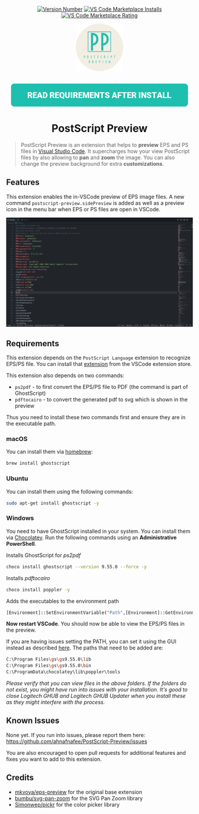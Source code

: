<p align="center">
   <a href="https://marketplace.visualstudio.com/items?itemName=ahnafnafee.postscript-preview">
     <img alt="Version Number" src="https://vsmarketplacebadge.apphb.com/version-short/ahnafnafee.postscript-preview.svg?style=for-the-badge&logo=visualstudiocode"></a>
   <a href="https://marketplace.visualstudio.com/items?itemName=ahnafnafee.postscript-preview">
     <img alt="VS Code Marketplace Installs" src="https://vsmarketplacebadge.apphb.com/installs-short/ahnafnafee.postscript-preview.svg?style=for-the-badge&logo=visualstudiocode"></a>
   <a href="https://marketplace.visualstudio.com/items?itemName=ahnafnafee.postscript-preview&ssr=false#review-details">
     <img alt="VS Code Marketplace Rating" src="https://vsmarketplacebadge.apphb.com/rating-short/ahnafnafee.postscript-preview.svg?style=for-the-badge&logo=visualstudiocode"></a>
</p>




<p align="center">
    <img src="https://github.com/ahnafnafee/PostScript-Preview/raw/master/images/logo.png" alt="Logo"  width="128px" height="auto" />
</p>
<p align="center">
    <br/>
    <a title="READ REQUIREMENTS AFTER INSTALL" href="#requirements"><img src="https://github.com/ahnafnafee/PostScript-Preview/raw/master/docs/images/req-btn.png" alt="Read Requirements After Install"></a>
</p>


<h1 align="center">PostScript Preview</h1>



> PostScript Preview is an extension that helps to **preview** EPS and PS files in [Visual Studio Code](https://code.visualstudio.com/). It supercharges how your view PostScript files by also allowing to **pan** and **zoom** the image. You can also change the preview background for extra **customizations**.



## Features

This extension enables the in-VSCode preview of EPS image files.
A new command `postscript-preview.sidePreview` is added as well as a preview icon in the menu bar when EPS or PS files are open in VSCode.

<img src="https://github.com/ahnafnafee/PostScript-Preview/raw/master/demo/postscript-preview-demo.gif" alt="demo" style="zoom:50%;" />



## Requirements

This extension depends on the `PostScript Language` extension to recognize EPS/PS file.
You can install that [extension](https://marketplace.visualstudio.com/items?itemName=mxschmitt.postscript) from the VSCode extension store.

This extension also depends on two commands:

- `ps2pdf` - to first convert the EPS/PS file to PDF (the command is part of GhostScript)
- `pdftocairo` - to convert the generated pdf to svg which is shown in the preview

Thus you need to install these two commands first and ensure they are in the executable path.

### **macOS**

You can install them via [homebrew](https://brew.sh/):

```bash
brew install ghostscript
```

### **Ubuntu**

You can install them using the following commands:

```bash
sudo apt-get install ghostscript -y
```

### **Windows**

You need to have GhostScript installed in your system. You can install them via [Chocolatey](https://chocolatey.org/install). Run the following commands using an **Administrative PowerShell**.

Installs GhostScript for _ps2pdf_
```bash
choco install ghostscript --version 9.55.0 --force -y
```
Installs _pdftocairo_
```bash
choco install poppler -y
```
Adds the executables to the environment path
```bash
[Environment]::SetEnvironmentVariable("Path",[Environment]::GetEnvironmentVariable("Path", [EnvironmentVariableTarget]::Machine) + ";C:\Program Files\gs\gs9.55.0\lib;C:\Program Files\gs\gs9.55.0\bin;C:\ProgramData\chocolatey\lib\poppler\tools",[EnvironmentVariableTarget]::Machine)
```

**Now restart VSCode**. You should now be able to view the EPS/PS files in the preview.

If you are having issues setting the PATH, you can set it using the GUI instead as described [here](https://www.architectryan.com/2018/03/17/add-to-the-path-on-windows-10/). The paths that need to be added are:

```bash
C:\Program Files\gs\gs9.55.0\lib
C:\Program Files\gs\gs9.55.0\bin
C:\ProgramData\chocolatey\lib\poppler\tools
```
_Please verify that you can view files in the above folders. If the folders do not exist, you might have run into issues with your installation. It's good to close Logitech GHUB and Logitech GHUB Updater when you install these as they might interfere with the process._


## Known Issues

None yet. If you run into issues, please report them here: https://github.com/ahnafnafee/PostScript-Preview/issues 

You are also encouraged to open pull requests for additional features and fixes you want to add to this extension.



## Credits

- [mkvoya/eps-preview](https://github.com/mkvoya/eps-preview) for the original base extension
- [bumbu/svg-pan-zoom](https://github.com/bumbu/svg-pan-zoom) for the SVG Pan Zoom library
- [Simonwep/pickr](https://github.com/Simonwep/pickr) for the color picker library
